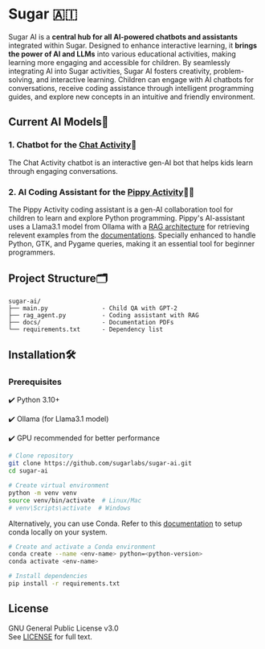 # Sugar 🇦🇮

Sugar AI is a **central hub for all AI-powered chatbots and assistants** integrated within Sugar. Designed to enhance interactive learning, it **brings the power of AI and LLMs** into various educational activities, making learning more engaging and accessible for children.
By seamlessly integrating AI into Sugar activities, Sugar AI fosters creativity, problem-solving, and interactive learning. Children can engage with AI chatbots for conversations, receive coding assistance through intelligent programming guides, and explore new concepts in an intuitive and friendly environment.

## Current AI Models🤖

### 1. Chatbot for the [Chat Activity](https://github.com/sugarlabs/chat)💬
The Chat Activity chatbot is an interactive gen-AI bot that helps kids learn through engaging conversations.

### 2. AI Coding Assistant for the [Pippy Activity](https://github.com/sugarlabs/Pippy)👩‍💻
The Pippy Activity coding assistant is a gen-AI collaboration tool for children to learn and explore Python programming. Pippy's AI-assistant uses a Llama3.1 model from Ollama with a [RAG architecture](https://arxiv.org/pdf/2005.11401) for retrieving relevent examples from the [documentations](https://github.com/sugarlabs/sugar-ai/tree/main/docs). Specially enhanced to handle Python, GTK, and Pygame queries, making it an essential tool for beginner programmers.

## Project Structure🗂️
```
sugar-ai/
├── main.py               - Child QA with GPT-2
├── rag_agent.py          - Coding assistant with RAG
├── docs/                 - Documentation PDFs
└── requirements.txt      - Dependency list
```

## Installation🛠️

### Prerequisites
✔️ Python 3.10+

✔️ Ollama (for Llama3.1 model)

✔️ GPU recommended for better performance

```bash
# Clone repository
git clone https://github.com/sugarlabs/sugar-ai.git
cd sugar-ai
```
```bash
# Create virtual environment
python -m venv venv
source venv/bin/activate  # Linux/Mac
# venv\Scripts\activate  # Windows
```
Alternatively, you can use Conda. Refer to this [documentation](https://docs.conda.io/projects/conda/en/stable/user-guide/getting-started.html) to setup conda locally on your system.
```bash
# Create and activate a Conda environment
conda create --name <env-name> python=<python-version>
conda activate <env-name>
```
```bash
# Install dependencies
pip install -r requirements.txt
```

## License

GNU General Public License v3.0  
See [LICENSE](COPYING) for full text.
